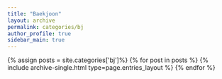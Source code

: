 ```yaml
---
title: "Baekjoon"
layout: archive
permalink: categories/bj
author_profile: true
sidebar_main: true
---
```


{% assign posts = site.categories['bj']%}
{% for post in posts %} 
  {% include archive-single.html type=page.entries_layout %} 
{% endfor %}

